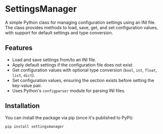 # SettingsManager

A simple Python class for managing configuration settings using an INI file. The class provides methods to load, save, get, and set configuration values, with support for default settings and type conversion.

## Features

- Load and save settings from/to an INI file.
- Apply default settings if the configuration file does not exist.
- Get configuration values with optional type conversion (`bool`, `int`, `float`, `list`, `dict`).
- Set configuration values, ensuring the section exists before setting the key-value pair.
- Uses Python's `configparser` module for parsing INI files.

## Installation

You can install the package via pip (once it's published to PyPi):

```bash
pip install settingsmanager
```